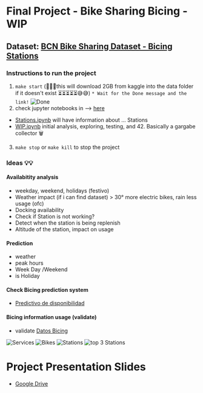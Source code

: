 # Final Project - Bike Sharing Bicing - WIP

## Dataset: [BCN Bike Sharing Dataset - Bicing Stations](https://www.kaggle.com/datasets/edomingo/bicing-stations-dataset-bcn-bike-sharing)

### Instructions to run the project
1. `make start`
(🚨🚨🚨this will download 2GB from kaggle into the data folder if it doesn't exist ⏳⏳⏳⏳⏳😅😅)
```* Wait for the Done message and the link!```
![Done](assets/done.png)
2. check jupyter notebooks in --> [here](http://localhost:1111/lab?)
* [Stations.ipynb](http://localhost:1111/lab/tree/work/exploratory/stations.ipynb) will have information about ... Stations
* [WIP.ipynb](http://localhost:1111/lab/tree/work/exploratory/wip.ipynb) initial analysis, exploring, testing, and 42. Basically a gargabe collector 
🗑️ 
3. `make stop` or `make kill` to stop the project


### Ideas 💡💡
#### Availabitity analysis 
* weekday, weekend, holidays (festivo)
* Weather impact (if i can find dataset) > 30°  more electric bikes, rain less usage (ofc)
* Docking availability
* Check if Station is not working?
* Detect when the station is being replenish
* Altitude of the station, impact on usage

#### Prediction
* weather
* peak hours
* Week Day /Weekend
* is Holiday

#### Check Bicing prediction system
* [Predictivo de disponibilidad](https://bicing.barcelona/es/faqs-y-normas#reference2-10)

#### Bicing information usage (validate)

* validate [Datos Bicing](https://bicing.barcelona/es/datos-bicing##reference-1)

![Services](assets/bicing-3.png) ![Bikes](assets/bicing-2.png) ![Stations](assets/bicing-1.png) ![top 3 Stations](assets/bicing-0.png)

# Project Presentation Slides

* [Google Drive](https://docs.google.com/presentation/d/1QbRRdcx5YPAksbv6Nb34_CIaRWsGHNQl_4SPPq6lFDg/edit?usp=sharing
)